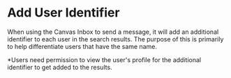 # Add User Identifier

When using the Canvas Inbox to send a message, it will add an additional identifier to each user in the search results. The purpose of this is primarily to help differentiate users that have the same name.

\*Users need permission to view the user's profile for the additional identifier to get added to the results.
